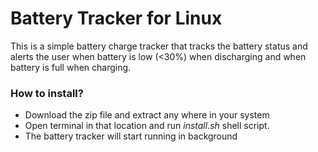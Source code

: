# Battery Tracker for Linux

This is a simple battery charge tracker that tracks the battery status and alerts the user when battery is low (<30%) when discharging and when battery is full when charging.

### How to install?

- Download the zip file and extract any where in your system
- Open terminal in that location and run <i>install.sh</i> shell script.
- The battery tracker will start running in background